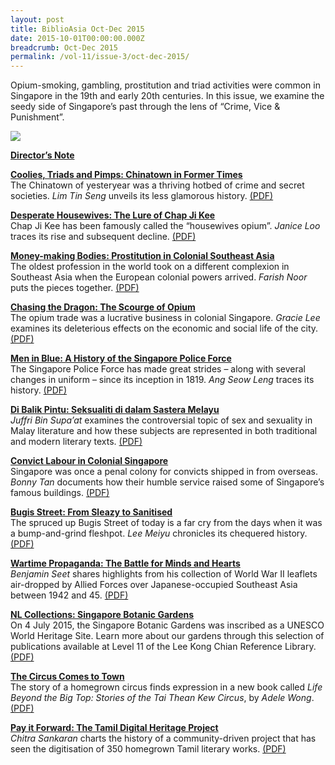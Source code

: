 ```yaml
---
layout: post
title: BiblioAsia Oct-Dec 2015
date: 2015-10-01T00:00:00.000Z
breadcrumb: Oct-Dec 2015
permalink: /vol-11/issue-3/oct-dec-2015/
---
```

Opium-smoking, gambling, prostitution and triad activities were common in Singapore in the 19th and early 20th centuries. In this issue, we examine the seedy side of Singapore’s past through the lens of “Crime, Vice & Punishment”.

<img src="/images/Vol-11-issue-3/Vol11_Iss3.jpg">

**[Director’s Note](/vol-11/issue-3/oct-dec-2015/director-note)**

**[Coolies, Triads and Pimps: Chinatown in Former Times](/vol-11/issue-3/oct-dec-2015/coolies)**<br>The Chinatown of yesteryear was a thriving hotbed of crime and secret societies. *Lim Tin Seng* unveils its less glamorous history. [(PDF)](/files/pdf/vol-11/issue-3/v11-issue3_Coolies-Pimps.pdf)

**[Desperate Housewives: The Lure of Chap Ji Kee](/vol-11/issue-3/oct-dec-2015/housewives)**<br>Chap Ji Kee has been famously called the “housewives opium”. *Janice Loo* traces its rise and subsequent decline. [(PDF)](/files/pdf/vol-11/issue-3/v11-issue3_Desperate-Housewives.pdf)

**[Money-making Bodies: Prostitution in Colonial Southeast Asia](/vol-11/issue-3/oct-dec-2015/bodies)**<br>The oldest profession in the world took on a different complexion in Southeast Asia when the European colonial powers arrived. *Farish Noor* puts the pieces together. [(PDF)](/files/pdf/vol-11/issue-3/v11-issue3_Money-Bodies.pdf)

**[Chasing the Dragon: The Scourge of Opium](/vol-11/issue-3/oct-dec-2015/dragon)**<br>The opium trade was a lucrative business in colonial Singapore. *Gracie Lee* examines its deleterious effects on the economic and social life of the city. [(PDF)](/files/pdf/vol-11/issue-3/v11-issue3_ChasingDragon.pdf)

**[Men in Blue: A History of the Singapore Police Force](/vol-11/issue-3/oct-dec-2015/blue)**<br>The Singapore Police Force has made great strides – along with several changes in uniform – since its inception in 1819. *Ang Seow Leng* traces its history. [(PDF)](/files/pdf/vol-11/issue-3/v11-issues3_MenBlue.pdf)

**[Di Balik Pintu: Seksualiti di dalam Sastera Melayu](/vol-11/issue-3/oct-dec-2015/pintu)**<br>*Juffri Bin Supa’at* examines the controversial topic of sex and sexuality in Malay literature and how these subjects are represented in both traditional and modern literary texts. [(PDF)](/files/pdf/vol-11/issue-3/v11-issue3_Balik-Pintu.pdf)

**[Convict Labour in Colonial Singapore](/vol-11/issue-3/oct-dec-2015/convict)**<br>Singapore was once a penal colony for convicts shipped in from overseas. *Bonny Tan* documents how their humble service raised some of Singapore’s famous buildings. [(PDF)](/files/pdf/vol-11/issue-3/v11-issue3_ConvictLabour.pdf)

**[Bugis Street: From Sleazy to Sanitised](/vol-11/issue-3/oct-dec-2015/bugis)**<br>The spruced up Bugis Street of today is a far cry from the days when it was a bump-and-grind fleshpot. *Lee Meiyu* chronicles its chequered history. [(PDF)](/files/pdf/vol-11/issue-3/v11-issue3_BugisStreet.pdf)

**[Wartime Propaganda: The Battle for Minds and Hearts](/vol-11/issue-3/oct-dec-2015/wartime)**<br>*Benjamin Seet* shares highlights from his collection of World War II leaflets air-dropped by Allied Forces over Japanese-occupied Southeast Asia between 1942 and 45. [(PDF)](/files/pdf/vol-11/issue-3/v11-issue3_Wartime-Propaganda.pdf)

**[NL Collections: Singapore Botanic Gardens](/vol-11/issue-3/oct-dec-2015/sbg)**<br>On 4 July 2015, the Singapore Botanic Gardens was inscribed as a UNESCO World Heritage Site. Learn more about our gardens through this selection of publications available at Level 11 of the Lee Kong Chian Reference Library. [(PDF)](/files/pdf/vol-11/issue-3/v11-issue3_Botanic-Gardens.pdf)

**[The Circus Comes to Town](/vol-11/issue-3/oct-dec-2015/circus)**<br>The story of a homegrown circus finds expression in a new book called *Life Beyond the Big Top: Stories of the Tai Thean Kew Circus*, by *Adele Wong*. [(PDF)](/files/pdf/vol-11/issue-3/v11-issue3_CircusTown.pdf)

**[Pay it Forward: The Tamil Digital Heritage Project](/vol-11/issue-3/oct-dec-2015/payitforward)**<br>
*Chitra Sankaran* charts the history of a community-driven project that has seen the digitisation of 350 homegrown Tamil literary works. [(PDF)](/files/pdf/vol-11/issue-3/v11-issue3_Pay-Forward.pdf)